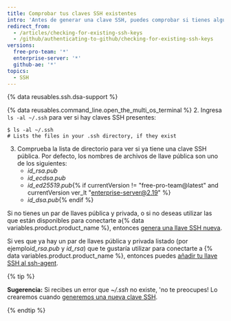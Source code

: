 ```yaml
---
title: Comprobar tus claves SSH existentes
intro: 'Antes de generar una clave SSH, puedes comprobar si tienes alguna clave SSH existente.'
redirect_from:
  - /articles/checking-for-existing-ssh-keys
  - /github/authenticating-to-github/checking-for-existing-ssh-keys
versions:
  free-pro-team: '*'
  enterprise-server: '*'
  github-ae: '*'
topics:
  - SSH
---
```

{% data reusables.ssh.dsa-support %}

{% data reusables.command_line.open_the_multi_os_terminal %}
2. Ingresa `ls -al ~/.ssh` para ver si hay claves SSH presentes:

  ```shell
  $ ls -al ~/.ssh
  # Lists the files in your .ssh directory, if they exist
  ```
3. Comprueba la lista de directorio para ver si ya tiene una clave SSH pública. Por defecto, los nombres de archivos de llave pública son uno de los siguientes:
    - *id_rsa.pub*
    - *id_ecdsa.pub*
    - *id_ed25519.pub*{% if currentVersion != "free-pro-team@latest" and currentVersion ver_lt "enterprise-server@2.19" %}
    - *id_dsa.pub*{% endif %}

Si no tienes un par de llaves pública y privada, o si no deseas utilizar las que están disponibles para conectarte a{% data variables.product.product_name %}, entonces [genera una llave SSH nueva](/articles/generating-a-new-ssh-key-and-adding-it-to-the-ssh-agent).

Si ves que ya hay un par de llaves pública y privada listado (por ejemplo*id_rsa.pub* y *id_rsa*) que te gustaría utilizar para conectarte a {% data variables.product.product_name %}, entonces puedes [añadir tu llave SSH al ssh-agent](/articles/generating-a-new-ssh-key-and-adding-it-to-the-ssh-agent/#adding-your-ssh-key-to-the-ssh-agent).

{% tip %}

**Sugerencia:** Si recibes un error que *~/.ssh* no existe, 'no te preocupes! Lo crearemos cuando [generemos una nueva clave SSH](/articles/generating-a-new-ssh-key-and-adding-it-to-the-ssh-agent).

{% endtip %}
